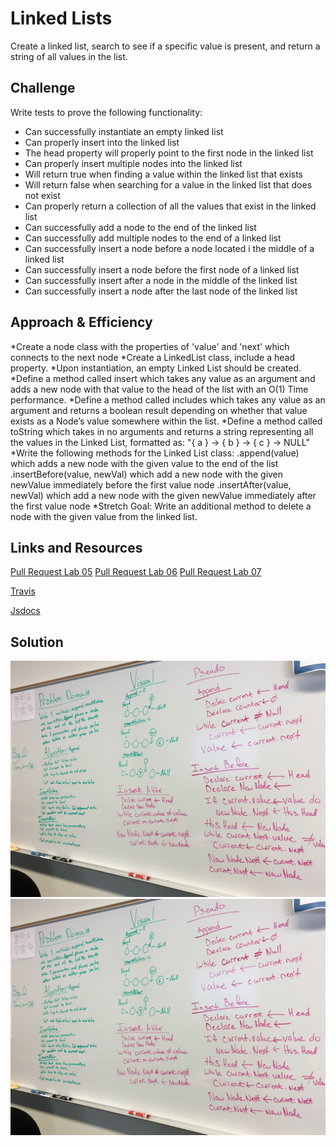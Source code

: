 # Linked Lists

Create a linked list, search to see if a specific value is present, and return a string of all values in the list.

## Challenge

Write tests to prove the following functionality:

- Can successfully instantiate an empty linked list
- Can properly insert into the linked list
- The head property will properly point to the first node in the linked list
- Can properly insert multiple nodes into the linked list
- Will return true when finding a value within the linked list that exists
- Will return false when searching for a value in the linked list that does not exist
- Can properly return a collection of all the values that exist in the linked list
- Can successfully add a node to the end of the linked list
- Can successfully add multiple nodes to the end of a linked list
- Can successfully insert a node before a node located i the middle of a linked list
- Can successfully insert a node before the first node of a linked list
- Can successfully insert after a node in the middle of the linked list
- Can successfully insert a node after the last node of the linked list

## Approach & Efficiency

*Create a node class with the properties of 'value' and 'next' which connects to the next node
*Create a LinkedList class, include a head property.
*Upon instantiation, an empty Linked List should be created.
*Define a method called insert which takes any value as an argument and adds a new node with that value to the head of the list with an O(1) Time performance.
*Define a method called includes which takes any value as an argument and returns a boolean result depending on whether that value exists as a Node’s value somewhere within the list.
*Define a method called toString which takes in no arguments and returns a string representing all the values in the Linked List, formatted as: "{ a } -> { b } -> { c } -> NULL"
*Write the following methods for the Linked List class:
  .append(value) which adds a new node with the given value to the end of the list
  .insertBefore(value, newVal) which add a new node with the given newValue immediately before the first value node
  .insertAfter(value, newVal) which add a new node with the given newValue immediately after the first value node
*Stretch Goal: Write an additional method to delete a node with the given value from the linked list.

## Links and Resources

[Pull Request Lab 05](https://github.com/LindsayPeltier-401-advanced-javascript/data-structures-and-algorithms-401/pull/11/)
[Pull Request Lab 06](https://github.com/LindsayPeltier-401-advanced-javascript/data-structures-and-algorithms-401/pull/12/)
[Pull Request Lab 07](https://github.com/LindsayPeltier-401-advanced-javascript/data-structures-and-algorithms-401/pull/)

[Travis](https://www.travis-ci.com/LindsayPeltier-401-advanced-javascript/data-structures-and-algorithms-401)

[Jsdocs](../../docs/LinkedList.html)

## Solution
![whiteboard](../../assets/06ll-insertions.JPG)
![whiteboard](../../assets/06ll-insertions.JPG)
